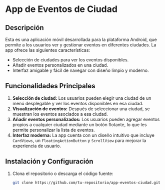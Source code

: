 # App de Eventos de Ciudad

## Descripción

Esta es una aplicación móvil desarrollada para la plataforma Android, que permite a los usuarios ver y gestionar eventos en diferentes ciudades. La app ofrece las siguientes características:

- Selección de ciudades para ver los eventos disponibles.
- Añadir eventos personalizados en una ciudad.
- Interfaz amigable y fácil de navegar con diseño limpio y moderno.

## Funcionalidades Principales

1. **Selección de ciudad:** Los usuarios pueden elegir una ciudad de un menú desplegable y ver los eventos disponibles en esa ciudad.
2. **Visualización de eventos:** Después de seleccionar una ciudad, se muestran los eventos asociados a esa ciudad.
3. **Añadir eventos personalizados:** Los usuarios pueden agregar eventos propios a cualquier ciudad mediante un botón flotante, lo que les permite personalizar la lista de eventos.
4. **Interfaz moderna:** La app cuenta con un diseño intuitivo que incluye `CardViews`, un `FloatingActionButton` y `ScrollView` para mejorar la experiencia de usuario.

## Instalación y Configuración

1. Clona el repositorio o descarga el código fuente:

   ```bash
   git clone https://github.com/tu-repositorio/app-eventos-ciudad.git
